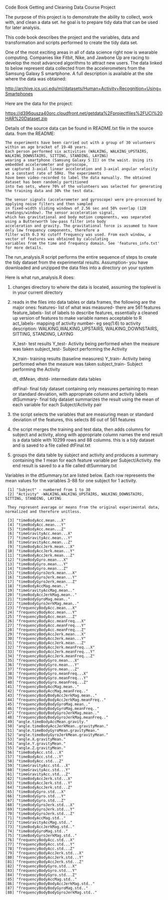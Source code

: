 Code Book
Getting and Cleaning Data
Course Project

The purpose of this project is to demonstrate the ability to collect, work with, and clean a data set.
he goal is to prepare tidy data that can be used for later analysis. 

This code book describes the project and the variables, data and transformation and scripts performed to create the
tidy data set.

One of the most exciting areas in all of data science right now is wearable computing. 
Companies like Fitbit, Nike, and Jawbone Up are racing to develop the most advanced algorithms to attract new users.
The data linked to below represent data collected from the accelerometers from the Samsung Galaxy S smartphone.
A full description is available at the site where the data was obtained: 

http://archive.ics.uci.edu/ml/datasets/Human+Activity+Recognition+Using+Smartphones 

Here are the data for the project: 

https://d396qusza40orc.cloudfront.net/getdata%2Fprojectfiles%2FUCI%20HAR%20Dataset.zip 

Details of the source data can be found in README.txt file in the source data.
from the README:

	The experiments have been carried out with a group of 30 volunteers within an age bracket of 19-48 years.
	Each person performed six activities (WALKING, WALKING_UPSTAIRS, WALKING_DOWNSTAIRS, SITTING, STANDING, LAYING)
	wearing a smartphone (Samsung Galaxy S II) on the waist. Using its embedded accelerometer and gyroscope,
	we captured 3-axial linear acceleration and 3-axial angular velocity at a constant rate of 50Hz. The experiments
	have been video-recorded to label the data manually. The obtained dataset has been randomly partitioned
	into two sets, where 70% of the volunteers was selected for generating the training data and 30% the test data. 

	The sensor signals (accelerometer and gyroscope) were pre-processed by applying noise filters and then sampled
	in fixed-width sliding windows of 2.56 sec and 50% overlap (128 readings/window). The sensor acceleration signal,
	which has gravitational and body motion components, was separated using a Butterworth low-pass filter into body
	acceleration and gravity. The gravitational force is assumed to have only low frequency components, therefore a
	filter with 0.3 Hz cutoff frequency was used. From each window, a vector of features was obtained by calculating
	variables from the time and frequency domain. See 'features_info.txt' for more details. 


The run_analysis.R script performs the entire sequence of steps to create the tidy dataset from the experimental results.
Assumption- you have downloaded and unzipped the data files into a directory on your system

Here is what run_analysis.R does:

1) changes directory to where the data is located, assuming the toplevel is in your current directory
2) reads in the files into data tables or data frames, the following are the major ones:
	features- list of what was measured- there are 561 features
	feature_labels- list of labels to describe features, essentially a cleaned up version of features to make
	variable names acceptable to R
	act_labels- mapping of activity number- eg seq(1:6) to activity description:
		WALKING,WALKING_UPSTAIRS, WALKING_DOWNSTAIRS, SITTING, STANDING, LAYING

	X_test- test results
	Y_test- Activity being performed when the measure was taken
	subject_test- Subject performing the Activity

	X_train- training results (baseline measures)
	Y_train- Activity being performed when the measure was taken
	subject_train- Subject performing the Activity

	dt, dtMean, dtstd- intermediate data tables

	dtFinal- final tidy dataset containing only measures pertaining to mean or standard deviation, with appropriate column and activity labels
	dtSummary- final tidy dataset summarizes the result using the mean of each variable for each Subject/Activity pair

3) the script selects the variables that are measuring mean or standard deviation of the features,  this selects 86 out of 561 features

4) the script merges the training and test data, then adds columns for subject and activity, along with appropriate column names
	the end result is a data table with 10299 rows and 88 columns.  this is a tidy dataset and is saved to a file called dtFinal.txt

5) groups the data table by subject and activity and produces a summary containing the 1 mean for each feature variable per Subject/Activity.
	the end result is saved to a a file called dtSummary.txt
	
Variables in the dtSummary.txt are listed below.  Each row represents the mean values for the variables 3-88 for one subject for 1 activity. 
```
 [1] "Subject" - numbered from 1 to 30                                
 [2] "Activity" -WALKING,WALKING_UPSTAIRS, WALKING_DOWNSTAIRS, SITTING, STANDING, LAYING
 
 They represent average or means from the original experimental data, normalized and therefore unitless.
 
 [3] "timeBodyAcc.mean...X"                   
 [4] "timeBodyAcc.mean...Y"                   
 [5] "timeBodyAcc.mean...Z"                   
 [6] "timeGravityAcc.mean...X"                
 [7] "timeGravityAcc.mean...Y"                
 [8] "timeGravityAcc.mean...Z"                
 [9] "timeBodyAccJerk.mean...X"               
[10] "timeBodyAccJerk.mean...Y"               
[11] "timeBodyAccJerk.mean...Z"               
[12] "timeBodyGyro.mean...X"                  
[13] "timeBodyGyro.mean...Y"                  
[14] "timeBodyGyro.mean...Z"                  
[15] "timeBodyGyroJerk.mean...X"              
[16] "timeBodyGyroJerk.mean...Y"              
[17] "timeBodyGyroJerk.mean...Z"              
[18] "timeBodyAccMag.mean.."                  
[19] "timeGravityAccMag.mean.."               
[20] "timeBodyAccJerkMag.mean.."              
[21] "timeBodyGyroMag.mean.."                 
[22] "timeBodyGyroJerkMag.mean.."             
[23] "frequencyBodyAcc.mean...X"              
[24] "frequencyBodyAcc.mean...Y"              
[25] "frequencyBodyAcc.mean...Z"              
[26] "frequencyBodyAcc.meanFreq...X"          
[27] "frequencyBodyAcc.meanFreq...Y"          
[28] "frequencyBodyAcc.meanFreq...Z"          
[29] "frequencyBodyAccJerk.mean...X"          
[30] "frequencyBodyAccJerk.mean...Y"          
[31] "frequencyBodyAccJerk.mean...Z"          
[32] "frequencyBodyAccJerk.meanFreq...X"      
[33] "frequencyBodyAccJerk.meanFreq...Y"      
[34] "frequencyBodyAccJerk.meanFreq...Z"      
[35] "frequencyBodyGyro.mean...X"             
[36] "frequencyBodyGyro.mean...Y"             
[37] "frequencyBodyGyro.mean...Z"             
[38] "frequencyBodyGyro.meanFreq...X"         
[39] "frequencyBodyGyro.meanFreq...Y"         
[40] "frequencyBodyGyro.meanFreq...Z"         
[41] "frequencyBodyAccMag.mean.."             
[42] "frequencyBodyAccMag.meanFreq.."         
[43] "frequencyBodyBodyAccJerkMag.mean.."     
[44] "frequencyBodyBodyAccJerkMag.meanFreq.." 
[45] "frequencyBodyBodyGyroMag.mean.."        
[46] "frequencyBodyBodyGyroMag.meanFreq.."    
[47] "frequencyBodyBodyGyroJerkMag.mean.."    
[48] "frequencyBodyBodyGyroJerkMag.meanFreq.."
[49] "angle.timeBodyAccMean.gravity."         
[50] "angle.timeBodyAccJerkMean..gravityMean."
[51] "angle.timeBodyGyroMean.gravityMean."    
[52] "angle.timeBodyGyroJerkMean.gravityMean."
[53] "angle.X.gravityMean."                   
[54] "angle.Y.gravityMean."                   
[55] "angle.Z.gravityMean."                   
[56] "timeBodyAcc.std...X"                    
[57] "timeBodyAcc.std...Y"                    
[58] "timeBodyAcc.std...Z"                    
[59] "timeGravityAcc.std...X"                 
[60] "timeGravityAcc.std...Y"                 
[61] "timeGravityAcc.std...Z"                 
[62] "timeBodyAccJerk.std...X"                
[63] "timeBodyAccJerk.std...Y"                
[64] "timeBodyAccJerk.std...Z"                
[65] "timeBodyGyro.std...X"                   
[66] "timeBodyGyro.std...Y"                   
[67] "timeBodyGyro.std...Z"                   
[68] "timeBodyGyroJerk.std...X"               
[69] "timeBodyGyroJerk.std...Y"               
[70] "timeBodyGyroJerk.std...Z"               
[71] "timeBodyAccMag.std.."                   
[72] "timeGravityAccMag.std.."                
[73] "timeBodyAccJerkMag.std.."               
[74] "timeBodyGyroMag.std.."                  
[75] "timeBodyGyroJerkMag.std.."              
[76] "frequencyBodyAcc.std...X"               
[77] "frequencyBodyAcc.std...Y"               
[78] "frequencyBodyAcc.std...Z"               
[79] "frequencyBodyAccJerk.std...X"           
[80] "frequencyBodyAccJerk.std...Y"           
[81] "frequencyBodyAccJerk.std...Z"           
[82] "frequencyBodyGyro.std...X"              
[83] "frequencyBodyGyro.std...Y"              
[84] "frequencyBodyGyro.std...Z"              
[85] "frequencyBodyAccMag.std.."              
[86] "frequencyBodyBodyAccJerkMag.std.."      
[87] "frequencyBodyBodyGyroMag.std.."         
[88] "frequencyBodyBodyGyroJerkMag.std.."  
```
